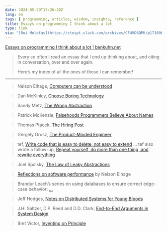 ```yaml
---
date: 2024-05-29T17:26:20Z
lang: en
tags: [ programming, articles, wisdom, insights, reference ]
title: Essays on programming I think about a lot
type: link
via: "[Rui Molefas](https://ctospt.slack.com/archives/CF4VD6QPK/p1716962919906069)"
---
```


[Essays on programming I think about a lot | benkuhn.net](https://www.benkuhn.net/progessays/)

> Every so often I read an essay that I end up thinking about, and citing in conversation, over and over again.
>
> Here’s my index of all the ones of those I can remember!

---

> Nelson Elhage, [Computers can be understood](https://blog.nelhage.com/post/computers-can-be-understood/)

> Dan McKinley, [Choose Boring Technology](https://mcfunley.com/choose-boring-technology)

> Sandy Metz, [The Wrong Abstraction](https://www.sandimetz.com/blog/2016/1/20/the-wrong-abstraction)

> Patrick McKenzie, [Falsehoods Programmers Believe About Names](https://www.kalzumeus.com/2010/06/17/falsehoods-programmers-believe-about-names/)

> Thomas Ptacek, [The Hiring Post](https://sockpuppet.org/blog/2015/03/06/the-hiring-post/)

> Gergely Orosz, [The Product-Minded Engineer](https://blog.pragmaticengineer.com/the-product-minded-engineer/)

> tef, [Write code that is easy to delete, not easy to extend](https://programmingisterrible.com/post/139222674273/write-code-that-is-easy-to-delete-not-easy-to) … tef also wrote a follow-up, [Repeat yourself, do more than one thing, and rewrite everything](https://programmingisterrible.com/post/176657481103/repeat-yourself-do-more-than-one-thing-and)

> Joel Spolsky, [The Law of Leaky Abstractions](https://www.joelonsoftware.com/2002/11/11/the-law-of-leaky-abstractions/)

> [Reflections on software performance](https://blog.nelhage.com/post/reflections-on-performance/) by Nelson Elhage

> Brandur Leach’s series on using databases to ensure correct edge-case behavior: […](https://www.benkuhn.net/progessays/#:~:text=building%20robust%20systems%20with%20acid%20and%20constraints%2C%20using%20atomic%20transactions%20to%20power%20an%20idempotent%20api%2C%20transactionally%20staged%20job%20drains%20in%20postgres%2C%20implementing%20stripe%2Dlike%20idempotency%20keys%20in%20postgres)

> Jeff Hodges, [Notes on Distributed Systems for Young Bloods](https://www.somethingsimilar.com/2013/01/14/notes-on-distributed-systems-for-young-bloods/)

> J.H. Saltzer, D.P. Reed and D.D. Clark, [End-to-End Arguments in System Design](http://web.mit.edu/Saltzer/www/publications/endtoend/endtoend.pdf)

> Bret Victor, [Inventing on Principle](https://vimeo.com/36579366)
